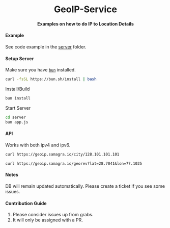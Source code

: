 <h1 align="center">GeoIP-Service</h1>
<h4 align="center">Examples on how to do IP to Location Details </h4>

#### Example
See code example in the [server](./server/app.js) folder.

#### Setup Server

Make sure you have [`bun`](https://bun.sh/) installed.
```sh
curl -fsSL https://bun.sh/install | bash
```

Install/Build
```sh
bun install
```

Start Server
```sh
cd server
bun app.js
```

#### API
Works with both ipv4 and ipv6.

```sh
curl https://geoip.samagra.io/city/128.101.101.101
```
```shell
curl https://geoip.samagra.io/georev?lat=28.7041&lon=77.1025
```

#### Notes

DB will remain updated automatically. Please create a ticket if you see some issues.


#### Contribution Guide
1. Please consider issues up from grabs.
2. It will only be assigned with a PR.
